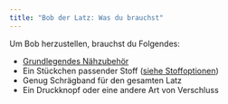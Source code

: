 ```yaml
---
title: "Bob der Latz: Was du brauchst"
---
```


Um Bob herzustellen, brauchst du Folgendes:

- [Grundlegendes Nähzubehör](/docs/sewing/basic-sewing-supplies)
- Ein Stückchen passender Stoff ([siehe Stoffoptionen](/docs/designs/aaron/fabric))
- Genug Schrägband für den gesamten Latz
- Ein Druckknopf oder eine andere Art von Verschluss
